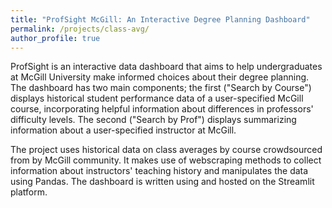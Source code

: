 ```yaml
---
title: "ProfSight McGill: An Interactive Degree Planning Dashboard"
permalink: /projects/class-avg/
author_profile: true
---
```


ProfSight is an interactive data dashboard that aims to help undergraduates 
at McGill University make informed choices about their degree planning. 
The dashboard has two main components; the first ("Search by Course") 
displays historical student performance data of a user-specified McGill 
course, incorporating helpful information about differences in professors' 
difficulty levels. The second ("Search by Prof") displays summarizing 
information about a user-specified instructor at McGill.

The project uses historical data on class averages by course crowdsourced 
from by McGill community. It makes use of webscraping methods to collect 
information about instructors' teaching history and manipulates the data 
using Pandas. The dashboard is written using and hosted on the Streamlit 
platform. 